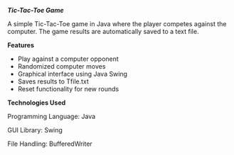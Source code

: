 _**Tic-Tac-Toe Game**_

A simple Tic-Tac-Toe game in Java where the player competes against the computer. The game results are automatically saved to a text file.

**Features**
- Play against a computer opponent
- Randomized computer moves
- Graphical interface using Java Swing
- Saves results to Tfile.txt
- Reset functionality for new rounds

**Technologies Used**

Programming Language: Java

GUI Library: Swing

File Handling: BufferedWriter



